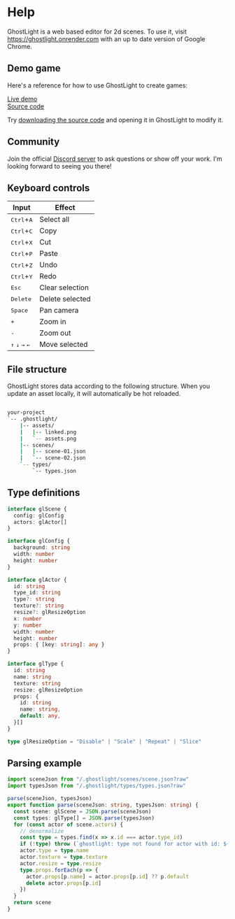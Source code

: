 # Help

GhostLight is a web based editor for 2d scenes. To use it,
visit https://ghostlight.onrender.com with an up to date version of Google
Chrome.

## Demo game

Here's a reference for how to use GhostLight to create games: <br>

[Live demo](https://ghostlight-excalibur-demo.onrender.com/) <br>
[Source code](https://github.com/simon-jaeger/ghostlight-excalibur-demo)

Try [downloading the source code](https://github.com/simon-jaeger/ghostlight-excalibur-demo)
and opening it in GhostLight to modify it.

## Community

Join the official [Discord server](https://www.youtube.com/redirect?event=video_description&redir_token=QUFFLUhqbHVWV2FHWVU4Z21fYWxlV2R5UDc1akxaNHUxZ3xBQ3Jtc0tuTWFoQ0JsUU5OUVU3ZVRKX00weU5wQy1kUGlLNl82MDZhakQ5elBZcFJkWE5CcWgzaEJ4RC1POGNzV0gyTGM4NXR6dVhiR0xESHRvbUNZWUt0dlJaRFRqZVlVNWhDR2F5dnJBajE3Y1luSlNkSEY3VQ&q=https%3A%2F%2Fdiscord.gg%2FSCMnEkcFYY)
to ask questions or show off your work. I'm looking forward to seeing you there!

## Keyboard controls

Input | Effect
--- | ---
<kbd>Ctrl</kbd>+<kbd>A</kbd> | Select all
<kbd>Ctrl</kbd>+<kbd>C</kbd> | Copy
<kbd>Ctrl</kbd>+<kbd>X</kbd> | Cut
<kbd>Ctrl</kbd>+<kbd>P</kbd> | Paste
<kbd>Ctrl</kbd>+<kbd>Z</kbd> | Undo
<kbd>Ctrl</kbd>+<kbd>Y</kbd> | Redo
<kbd>Esc</kbd> | Clear selection
<kbd>Delete</kbd> | Delete selected
<kbd>Space</kbd> | Pan camera
<kbd>+</kbd> | Zoom in
<kbd>-</kbd> | Zoom out
<kbd>↑</kbd> <kbd>↓</kbd> <kbd>→</kbd> <kbd>←</kbd> | Move selected

## File structure

GhostLight stores data according to the following structure. When you update an
asset locally, it will automatically be hot reloaded.

```sh

your-project
`-- .ghostlight/
    |-- assets/
    |   |-- linked.png
    |   `-- assets.png
    |-- scenes/
    |   |-- scene-01.json
    |   `-- scene-02.json
    `-- types/
        `-- types.json
```

## Type definitions

```ts
interface glScene {
  config: glConfig
  actors: glActor[]
}

interface glConfig {
  background: string
  width: number
  height: number
}

interface glActor {
  id: string
  type_id: string
  type?: string
  texture?: string
  resize?: glResizeOption
  x: number
  y: number
  width: number
  height: number
  props: { [key: string]: any }
}

interface glType {
  id: string
  name: string
  texture: string
  resize: glResizeOption
  props: {
    id: string
    name: string,
    default: any,
  }[]
}

type glResizeOption = "Disable" | "Scale" | "Repeat" | "Slice"
```

## Parsing example

```ts
import sceneJson from "/.ghostlight/scenes/scene.json?raw"
import typesJson from "/.ghostlight/types/types.json?raw"

parse(sceneJson, typesJson)
export function parse(sceneJson: string, typesJson: string) {
  const scene: glScene = JSON.parse(sceneJson)
  const types: glType[] = JSON.parse(typesJson)
  for (const actor of scene.actors) {
    // denormalize
    const type = types.find(x => x.id === actor.type_id)
    if (!type) throw (`ghostlight: type not found for actor with id: ${actor.id}`)
    actor.type = type.name
    actor.texture = type.texture
    actor.resize = type.resize
    type.props.forEach(p => {
      actor.props[p.name] = actor.props[p.id] ?? p.default
      delete actor.props[p.id]
    })
  }
  return scene
}
```
